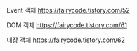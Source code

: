 Event 객체
https://fairycode.tistory.com/52

DOM 객체
https://fairycode.tistory.com/61

내장 객체
https://fairycode.tistory.com/62
